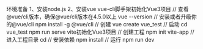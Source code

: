 环境准备
1、安装node.js
2、安装vue
    vue-cli脚手架初始化Vue3项目
        //	查看@vue/cli版本，确保@vue/cli版本在4.5.0以上
        vue --version
        //	安装或者升级你的@vue/cli
        npm install -g @vue/cli
        //	 创建
        vue create vue_test
        // 启动
        cd vue_test
        npm run serve
    vite初始化Vue3项目
        //	 创建工程
        npm init vite-app <project-name>
        //	进入工程目录
        cd <project-name>
        //	 安装依赖
        npm install
        //	运行
        npm run dev